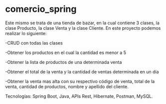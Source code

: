 # comercio_spring

Este mismo se trata de una tienda de bazar, en la cual contiene 3 clases, la clase Producto, la clase Venta y la clase Cliente. En este proyecto podemos realizar lo siguiente:

-CRUD con todas las clases

-Obtener los productos en el cual la cantidad es menor a 5

-Obtener la lista de productos de una determinada venta

-Obtener el total de la venta y la cantidad de ventas determinada en un día

-Obtener la venta mas alta con su respectivo código de venta, total de la venta, cantidad de productos, nombre y apellido del cliente.



Tecnologías: Spring Boot, Java, APIs Rest, Hibernate, Postman, MySQL.
